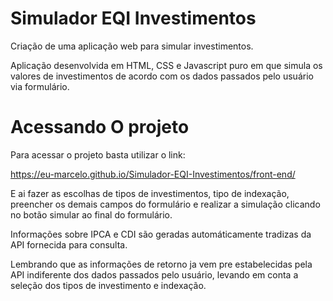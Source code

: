# Simulador EQI Investimentos
 Criação de uma aplicação web para simular investimentos.

 Aplicação desenvolvida em HTML, CSS e Javascript puro em que simula os valores de investimentos de acordo com os dados passados pelo usuário via formulário.


 # Acessando O projeto

 Para acessar o projeto basta utilizar o link:                      

 https://eu-marcelo.github.io/Simulador-EQI-Investimentos/front-end/

 E ai fazer as escolhas de tipos de investimentos, tipo de indexação, preencher os demais campos do formulário e realizar a simulação clicando no botão simular ao final do formulário.

 Informações sobre IPCA e CDI são geradas automáticamente tradizas da API fornecida para consulta.

 Lembrando que as informações de retorno ja vem pre estabelecidas pela API indiferente dos dados passados pelo usuário, levando em conta a seleção dos tipos de investimento e indexação.
